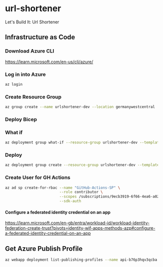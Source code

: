 # url-shortener
Let's Build It: Url Shortener


## Infrastructure as Code

### Download Azure CLI
https://learn.microsoft.com/en-us/cli/azure/

### Log in into Azure
```bash
az login
```

### Create Resource Group

```bash
az group create --name urlshortener-dev --location germanywestcentral
```

### Deploy Bicep

### What if
```bash
az deployment group what-if --resource-group urlshortener-dev --template-file infrastructure/main.bicep
```

### Deploy
```bash
az deployment group create --resource-group urlshortener-dev --template-file infrastructure/main.bicep
```

### Create User for GH Actions
```bash
az ad sp create-for-rbac --name "GitHub-Actions-SP" \
                         --role contributor \
                         --scopes /subscriptions/9ecb3919-6f66-4ea6-a025-5d5f13d8d197 \
                         --sdk-auth
```

#### Configure a federated identity credential on an app
https://learn.microsoft.com/en-gb/entra/workload-id/workload-identity-federation-create-trust?pivots=identity-wif-apps-methods-azp#configure-a-federated-identity-credential-on-an-app


## Get Azure Publish Profile
```bash
az webapp deployment list-publishing-profiles --name api-b76p3hqv3qcba --resource-group urlshortener-dev --xml
```